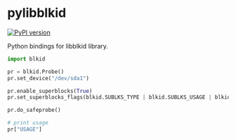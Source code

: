 # pylibblkid

[![PyPI version](https://badge.fury.io/py/pylibblkid.svg)](https://badge.fury.io/py/pylibblkid)

Python bindings for libblkid library.

```python
import blkid

pr = blkid.Probe()
pr.set_device("/dev/sda1")

pr.enable_superblocks(True)
pr.set_superblocks_flags(blkid.SUBLKS_TYPE | blkid.SUBLKS_USAGE | blkid.SUBLKS_UUID)

pr.do_safeprobe()

# print usage
pr["USAGE"]
```
